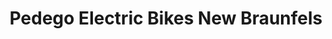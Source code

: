 ---
title: "Pedego Electric Bikes New Braunfels"
url: /new-braunfels/pedego-electric-bikes-new-braunfels/
shop: bicycle
---